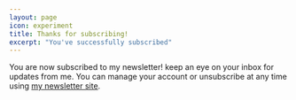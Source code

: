 ```yaml
---
layout: page
icon: experiment
title: Thanks for subscribing!
excerpt: "You've successfully subscribed"
---
```


You are now subscribed to my newsletter! keep an eye on your inbox for updates from me. You can manage your account or unsubscribe at any time using [my newsletter site](https://newsletter.darn.es/signin/).
